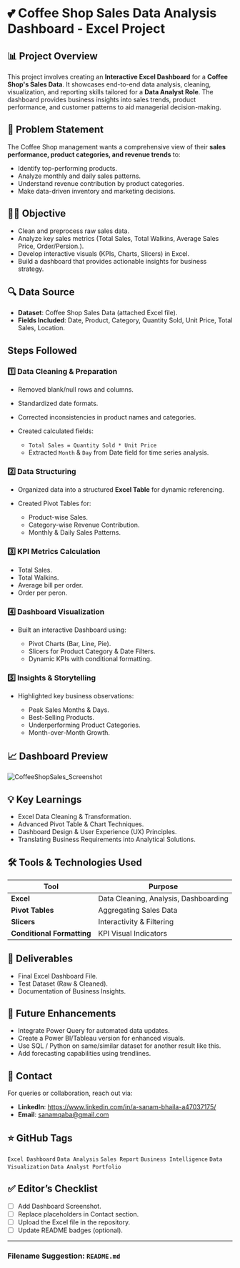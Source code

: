 # 💕 Coffee Shop Sales Data Analysis Dashboard - Excel Project

## 📊 Project Overview

This project involves creating an **Interactive Excel Dashboard** for a **Coffee Shop's Sales Data**. It showcases end-to-end data analysis, cleaning, visualization, and reporting skills tailored for a **Data Analyst Role**. The dashboard provides business insights into sales trends, product performance, and customer patterns to aid managerial decision-making.

## 📝 Problem Statement

The Coffee Shop management wants a comprehensive view of their **sales performance, product categories, and revenue trends** to:

* Identify top-performing products.
* Analyze monthly and daily sales patterns.
* Understand revenue contribution by product categories.
* Make data-driven inventory and marketing decisions.

## 🧑‍💻 Objective

* Clean and preprocess raw sales data.
* Analyze key sales metrics (Total Sales, Total Walkins, Average Sales Price, Order/Persion.).
* Develop interactive visuals (KPIs, Charts, Slicers) in Excel.
* Build a dashboard that provides actionable insights for business strategy.

## 🔍 Data Source

* **Dataset**: Coffee Shop Sales Data (attached Excel file).
* **Fields Included**: Date, Product, Category, Quantity Sold, Unit Price, Total Sales, Location.

## Steps Followed

### 1️⃣ Data Cleaning & Preparation

* Removed blank/null rows and columns.
* Standardized date formats.
* Corrected inconsistencies in product names and categories.
* Created calculated fields:

  * `Total Sales = Quantity Sold * Unit Price`
  * Extracted `Month` & `Day` from Date field for time series analysis.

### 2️⃣ Data Structuring

* Organized data into a structured **Excel Table** for dynamic referencing.
* Created Pivot Tables for:

  * Product-wise Sales.
  * Category-wise Revenue Contribution.
  * Monthly & Daily Sales Patterns.

### 3️⃣ KPI Metrics Calculation

* Total Sales.
* Total Walkins.
* Average bill per order.
* Order per peron.

### 4️⃣ Dashboard Visualization

* Built an interactive Dashboard using:

  * Pivot Charts (Bar, Line, Pie).
  * Slicers for Product Category & Date Filters.
  * Dynamic KPIs with conditional formatting.

### 5️⃣ Insights & Storytelling

* Highlighted key business observations:

  * Peak Sales Months & Days.
  * Best-Selling Products.
  * Underperforming Product Categories.
  * Month-over-Month Growth.

## 📈 Dashboard Preview

![CoffeeShopSales_Screenshot](https://github.com/user-attachments/assets/56dc3b85-e9c5-463f-9dba-530b01ef5b49)


## 💡 Key Learnings

* Excel Data Cleaning & Transformation.
* Advanced Pivot Table & Chart Techniques.
* Dashboard Design & User Experience (UX) Principles.
* Translating Business Requirements into Analytical Solutions.

## 🛠️ Tools & Technologies Used

| Tool                       | Purpose                               |
| -------------------------- | ------------------------------------- |
| **Excel**                  | Data Cleaning, Analysis, Dashboarding |
| **Pivot Tables**           | Aggregating Sales Data                |
| **Slicers**                | Interactivity & Filtering             |
| **Conditional Formatting** | KPI Visual Indicators                 |

## 📄 Deliverables

* Final Excel Dashboard File.
* Test Dataset (Raw & Cleaned).
* Documentation of Business Insights.

## 🚀 Future Enhancements

* Integrate Power Query for automated data updates.
* Create a Power BI/Tableau version for enhanced visuals.
* Use SQL / Python on same/similar dataset for another result like this.
* Add forecasting capabilities using trendlines.

## 📨 Contact

For queries or collaboration, reach out via:

* **LinkedIn**: https://www.linkedin.com/in/a-sanam-bhaila-a47037175/
* **Email**: sanamqaba@gmail.com

## ⭐ GitHub Tags

`Excel Dashboard` `Data Analysis` `Sales Report` `Business Intelligence` `Data Visualization` `Data Analyst Portfolio`

## ✅ Editor’s Checklist

* [ ] Add Dashboard Screenshot.
* [ ] Replace placeholders in Contact section.
* [ ] Upload the Excel file in the repository.
* [ ] Update README badges (optional).

---

### Filename Suggestion: `README.md`
